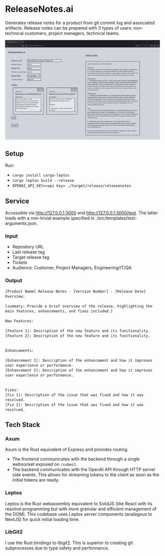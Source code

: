 # ReleaseNotes.ai

Generates release notes for a product from git commit log and associated artifacts. Release notes can be prepared with 3 types of users: non-technical customers, project managers, technical teams.

![Showcase screenshot](./showcase.png)

## Setup
Run:
- `cargo install cargo-leptos`
- `cargo leptos build --release`
- `OPENAI_API_KEY=<api key> ./target/release/releasenotes`

## Service 
Accessible via http://127.0.0.1:3000 and http://127.0.0.1:3000/test. The latter loads with a non-trivial example specified in ./src/templates/test-arguments.json.

### Input
- Repository URL
- Last release tag
- Target release tag
- Tickets
- Audience: Customer, Project Managers, Engineering/IT/QA

### Output
```template
[Product Name] Release Notes - [Version Number] - [Release Date]
Overview:

[summary: Provide a brief overview of the release, highlighting the main features, enhancements, and fixes included.]

New Features:

[Feature 1]: Description of the new feature and its functionality.
[Feature 2]: Description of the new feature and its functionality.


Enhancements:

[Enhancement 1]: Description of the enhancement and how it improves user experience or performance.
[Enhancement 2]: Description of the enhancement and how it improves user experience or performance.


Fixes:
[Fix 1]: Description of the issue that was fixed and how it was resolved.
[Fix 2]: Description of the issue that was fixed and how it was resolved.

```

## Tech Stack
### Axum
Axum is the Rust equivalent of Express and provides routing.
- The frontend communicates with the backend through a single websocket exposed on `/submit`.
- The backend communicates with the OpenAI API through HTTP server side events. This allows for streaming tokens to the client as soon as the initial tokens are ready.
### Leptos
Leptos is the Rust webassembly equivalent to SolidJS (like React with its reactive programming but with more granular and efficient management of the DOM). This codebase uses Leptos server components (analagous to NextJS) for quick initial loading time.
### LibGit2
I use the Rust bindings to libgit2. This is superior to creating git subprocesses due to type safety and performance.